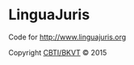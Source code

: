 # LinguaJuris
Code for http://www.linguajuris.org

Copyright [CBTI/BKVT][cbti] © 2015


[cbti]: http://www.cbti-bkvt.org
